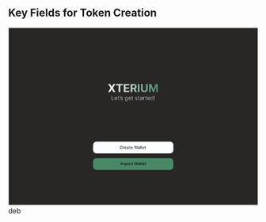 ## Key Fields for Token Creation

<img src="/assets/XTERIUM-Landing.png" alt="XTERIUM-Landing" widht="300px">
deb

